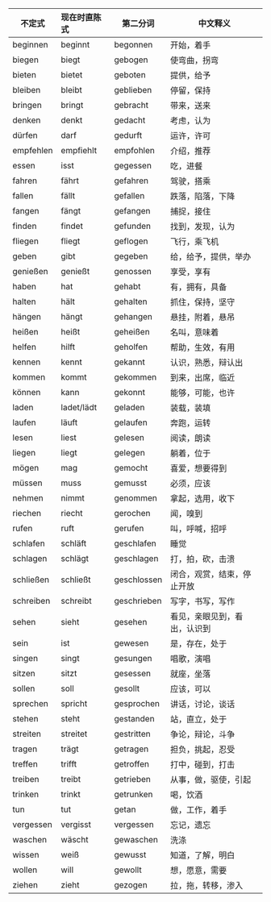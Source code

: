 | 不定式    | 现在时直陈式 | 第二分词    | 中文释义                     |
| --------- | :----------- | ----------- | ---------------------------- |
| beginnen  | beginnt      | begonnen    | 开始，着手                   |
| biegen    | biegt        | gebogen     | 使弯曲，拐弯                 |
| bieten    | bietet       | geboten     | 提供，给予                   |
| bleiben   | bleibt       | geblieben   | 停留，保持                   |
| bringen   | bringt       | gebracht    | 带来，送来                   |
| denken    | denkt        | gedacht     | 考虑，认为                   |
| dürfen    | darf         | gedurft     | 运许，许可                   |
| empfehlen | empfiehlt    | empfohlen   | 介绍，推荐                   |
| essen     | isst         | gegessen    | 吃，进餐                     |
| fahren    | fährt        | gefahren    | 驾驶，搭乘                   |
| fallen    | fällt        | gefallen    | 跌落，陷落，下降             |
| fangen    | fängt        | gefangen    | 捕捉，接住                   |
| finden    | findet       | gefunden    | 找到，发现，认为             |
| fliegen   | fliegt       | geflogen    | 飞行，乘飞机                 |
| geben     | gibt         | gegeben     | 给，给予，提供，举办         |
| genießen  | genießt      | genossen    | 享受，享有                   |
| haben     | hat          | gehabt      | 有，拥有，具备               |
| halten    | hält         | gehalten    | 抓住，保持，坚守             |
| hängen    | hängt        | gehangen    | 悬挂，附着，悬吊             |
| heißen    | heißt        | geheißen    | 名叫，意味着                 |
| helfen    | hilft        | geholfen    | 帮助，生效，有用             |
| kennen    | kennt        | gekannt     | 认识，熟悉，辩认出           |
| kommen    | kommt        | gekommen    | 到来，出席，临近             |
| können    | kann         | gekonnt     | 能够，可能，也许             |
| laden     | ladet/lädt   | geladen     | 装载，装填                   |
| laufen    | läuft        | gelaufen    | 奔跑，运转                   |
| lesen     | liest        | gelesen     | 阅读，朗读                   |
| liegen    | liegt        | gelegen     | 躺着，位于                   |
| mögen     | mag          | gemocht     | 喜爱，想要得到               |
| müssen    | muss         | gemusst     | 必须，应该                   |
| nehmen    | nimmt        | genommen    | 拿起，选用，收下             |
| riechen   | riecht       | gerochen    | 闻，嗅到                     |
| rufen     | ruft         | gerufen     | 叫，呼喊，招呼               |
| schlafen  | schläft      | geschlafen  | 睡觉                         |
| schlagen  | schlägt      | geschlagen  | 打，拍，砍，击溃             |
| schließen | schließt     | geschlossen | 闭合，观赏，结束，停止开放   |
| schreiben | schreibt     | geschrieben | 写字，书写，写作             |
| sehen     | sieht        | gesehen     | 看见，亲眼见到，看出，认识到 |
| sein      | ist          | gewesen     | 是，存在，处于               |
| singen    | singt        | gesungen    | 唱歌，演唱                   |
| sitzen    | sitzt        | gesessen    | 就座，坐落                   |
| sollen    | soll         | gesollt     | 应该，可以                   |
| sprechen  | spricht      | gesprochen  | 讲话，讨论，谈话             |
| stehen    | steht        | gestanden   | 站，直立，处于               |
| streiten  | streitet     | gestritten  | 争论，辩论，斗争             |
| tragen    | trägt        | getragen    | 担负，挑起，忍受             |
| treffen   | trifft       | getroffen   | 打中，碰到，打击             |
| treiben   | treibt       | getrieben   | 从事，做，驱使，引起         |
| trinken   | trinkt       | getrunken   | 喝，饮酒                     |
| tun       | tut          | getan       | 做，工作，着手               |
| vergessen | vergisst     | vergessen   | 忘记，遗忘                   |
| waschen   | wäscht       | gewaschen   | 洗涤                         |
| wissen    | weiß         | gewusst     | 知道，了解，明白             |
| wollen    | will         | gewollt     | 想，愿意，需要               |
| ziehen    | zieht        | gezogen     | 拉，拖，转移，渗入           |
